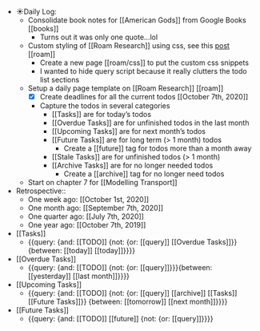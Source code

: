 - ☀️Daily Log:
    - Consolidate book notes for [[American Gods]] from Google Books [[books]]
        - Turns out it was only one quote...lol
    - Custom styling of [[Roam Research]] using css, see this [post](https://forum.roamresearch.com/t/awesome-css-for-beginners-and-intermediates/593/8) [[roam]]
        - Create a new page [[roam/css]] to put the custom css snippets
        - I wanted to hide query script because it really clutters the todo list sections 
    - Setup a daily page template on [[Roam Research]] [[roam]]
        - [x] Create deadlines for all the current todos [[October 7th, 2020]]
        - Capture the todos in several categories
            - [[Tasks]] are for today’s todos
            - [[Overdue Tasks]] are for unfinished todos in the last month
            - [[Upcoming Tasks]] are for next month’s todos
            - [[Future Tasks]] are for long term (> 1 month) todos
                - Create a [[future]] tag for todos more than a month away
            - [[Stale Tasks]] are for unfinished todos (> 1 month)
            - [[Archive Tasks]] are for no longer needed todos 
                - Create a [[archive]] tag for no longer need todos
    - Start on chapter 7 for [[Modelling Transport]]
- Retrospective::
    - One week ago: [[October 1st, 2020]]
    - One month ago: [[September 7th, 2020]]
    - One quarter ago: [[July 7th, 2020]]
    - One year ago: [[October 7th, 2019]]
- [[Tasks]]
    - {{query: {and: [[TODO]] {not: {or: [[query]] [[Overdue Tasks]]}} {between: [[today]] [[today]]}}}}
- [[Overdue Tasks]]
    - {{query: {and: [[TODO]] {not: {or: [[query]]}}}{between: [[yesterday]] [[last month]]}}}}
- [[Upcoming Tasks]]
    - {{query: {and: [[TODO]] {not: {or: [[query]] [[archive]] [[Tasks]] [[Future Tasks]]}} {between: [[tomorrow]] [[next month]]}}}}
- [[Future Tasks]]
    - {{query: {and: [[TODO]] [[future]] {not: {or: [[query]]}}}}
